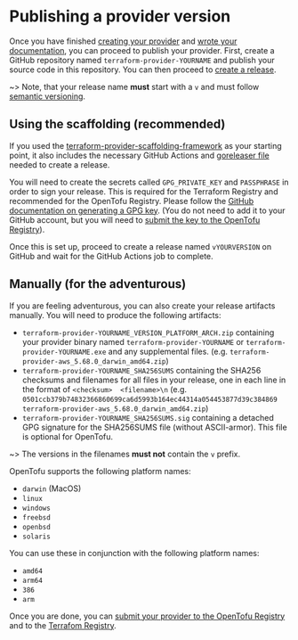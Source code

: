 # Publishing a provider version

Once you have finished [creating your provider](/docs/providers/creating) and [wrote your documentation](/docs/providers/docs), you can proceed to publish your provider. First, create a GitHub repository named `terraform-provider-YOURNAME` and publish your source code in this repository. You can then proceed to [create a release](https://docs.github.com/en/repositories/releasing-projects-on-github/managing-releases-in-a-repository). 

~> Note, that your release name **must** start with a `v` and must follow [semantic versioning](https://semver.org/).

## Using the scaffolding (recommended)

If you used the [terraform-provider-scaffolding-framework](https://github.com/hashicorp/terraform-provider-scaffolding-framework) as your starting point, it also includes the necessary GitHub Actions and [goreleaser file](https://github.com/hashicorp/terraform-provider-scaffolding-framework/blob/main/.goreleaser.yml) needed to create a release.

You will need to create the secrets called `GPG_PRIVATE_KEY` and `PASSPHRASE` in order to sign your release. This is required for the Terraform Registry and recommended for the OpenTofu Registry.  Please follow the [GitHub documentation on generating a GPG key](https://docs.github.com/en/authentication/managing-commit-signature-verification/generating-a-new-gpg-key). (You do not need to add it to your GitHub account, but you will need to [submit the key to the OpenTofu Registry](/docs/providers/adding)).

Once this is set up, proceed to create a release named `vYOURVERSION` on GitHub and wait for the GitHub Actions job to complete.

## Manually (for the adventurous)

If you are feeling adventurous, you can also create your release artifacts manually. You will need to produce the following artifacts:

- `terraform-provider-YOURNAME_VERSION_PLATFORM_ARCH.zip` containing your provider binary named `terraform-provider-YOURNAME` or `terraform-provider-YOURNAME.exe` and any supplemental files. (e.g. `terraform-provider-aws_5.68.0_darwin_amd64.zip`)
- `terraform-provider-YOURNAME_SHA256SUMS` containing the SHA256 checksums and filenames for all files in your release, one in each line in the format of `<checksum>  <filename>\n` (e.g. `0501ccb379b74832366860699ca6d5993b164ec44314a054453877d39c384869  terraform-provider-aws_5.68.0_darwin_amd64.zip`)
- `terraform-provider-YOURNAME_SHA256SUMS.sig` containing a detached GPG signature for the SHA256SUMS file (without ASCII-armor). This file is optional for OpenTofu.

~> The versions in the filenames **must not** contain the `v` prefix.

OpenTofu supports the following platform names:

- `darwin` (MacOS)
- `linux`
- `windows`
- `freebsd`
- `openbsd`
- `solaris`

You can use these in conjunction with the following platform names:

- `amd64`
- `arm64`
- `386`
- `arm`

Once you are done, you can [submit your provider to the OpenTofu Registry](/docs/providers/adding) and to the [Terrafom Registry](https://developer.hashicorp.com/terraform/registry/providers/publishing).

